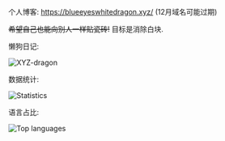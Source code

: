 个人博客: https://blueeyeswhitedragon.xyz/ (12月域名可能过期)

~~希望自己也能向别人一样贴瓷砖!~~ 目标是消除白块.

懒狗日记:

![XYZ-dragon](https://ghchart.rshah.org/XYZ-dragon)



数据统计:

![Statistics](https://github-readme-stats.vercel.app/api?username=XYZ-dragon)



语言占比:

![Top languages](https://github-readme-stats.vercel.app/api/top-langs/?username=XYZ-dragon)
